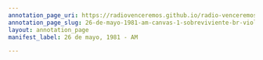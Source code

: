 ```yaml
---
annotation_page_uri: https://radiovenceremos.github.io/radio-venceremos-espanol-1/annotations/26-de-mayo-1981-am-canvas-1-sobreviviente-br-violaci-n.json
annotation_page_slug: 26-de-mayo-1981-am-canvas-1-sobreviviente-br-violaci-n
layout: annotation_page
manifest_label: 26 de mayo, 1981 - AM

---
```

